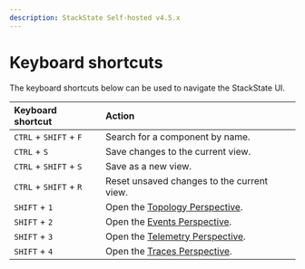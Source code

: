 ```yaml
---
description: StackState Self-hosted v4.5.x
---
```


# Keyboard shortcuts

The keyboard shortcuts below can be used to navigate the StackState UI.

| Keyboard shortcut | Action |
| :--- | :--- |
| `CTRL` + `SHIFT` + `F` | Search for a component by name. |
| `CTRL` + `S` | Save changes to the current view. |
| `CTRL` + `SHIFT` + `S` | Save as a new view. |
| `CTRL` + `SHIFT` + `R` | Reset unsaved changes to the current view. |
| `SHIFT` + `1` | Open the [Topology Perspective](perspectives/topology-perspective.md). |
| `SHIFT` + `2` | Open the [Events Perspective](perspectives/events_perspective.md). |
| `SHIFT` + `3` | Open the [Telemetry Perspective](perspectives/telemetry-perspective.md). |
| `SHIFT` + `4` | Open the [Traces Perspective](perspectives/traces-perspective.md). |

